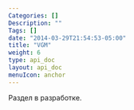 ```yaml
---
Categories: []
Description: ""
Tags: []
date: "2014-03-29T21:54:53-05:00"
title: "VGM"
weight: 6
type: api_doc
layout: api_doc
menuIcon: anchor
---
```



Раздел в разработке.
